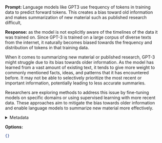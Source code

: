 **Prompt:**
Language models like GPT3 use frequency of tokens in training data to predict forward tokens. This creates a bias toward old information and makes summarization of new material such as published research difficult, 

**Response:**
as the model is not explicitly aware of the timelines of the data it was trained on. Since GPT-3 is trained on a large corpus of diverse texts from the internet, it naturally becomes biased towards the frequency and distribution of tokens in that training data.

When it comes to summarizing new material or published research, GPT-3 might struggle due to its bias towards older information. As the model has learned from a vast amount of existing text, it tends to give more weight to commonly mentioned facts, ideas, and patterns that it has encountered before. It may not be able to selectively prioritize the most recent or important information, potentially leading to less accurate summaries.

Researchers are exploring methods to address this issue by fine-tuning models on specific domains or using supervised learning with more recent data. These approaches aim to mitigate the bias towards older information and enable language models to summarize new material more effectively.

<details><summary>Metadata</summary>

- Duration: 8575 ms
- Datetime: 2023-09-09T13:15:39.287068
- Model: gpt-3.5-turbo-0613

</details>

**Options:**
```json
{}
```


